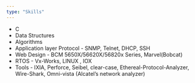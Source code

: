 ```yaml
---
type: "Skills"
---
```


* C
* Data Structures
* Algorithms
* Application layer Protocol - SNMP, Telnet, DHCP, SSH
* Web Design - BCM 5650X/56620X/56820x Series, Marvel(Bobcat) 
* RTOS - Vx-Works, LINUX , IOX
* Tools - IXIA, Perforce, Seibel, clear-case, Ethereal-Protocol-Analyzer, Wire-Shark, Omni-vista (Alcatel’s network analyzer) 


